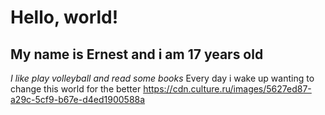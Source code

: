 # Hello, world!
## My name is Ernest and i am 17 years old
_I like play volleyball and read some books_
Every day i wake up wanting to change this world for the better
https://cdn.culture.ru/images/5627ed87-a29c-5cf9-b67e-d4ed1900588a

